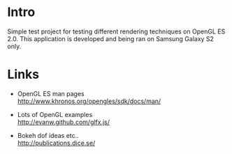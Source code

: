 Intro
=====

Simple test project for testing different rendering techniques on OpenGL ES 2.0.
This application is developed and being ran on Samsung Galaxy S2 only.

Links
=====

- OpenGL ES man pages<br>
http://www.khronos.org/opengles/sdk/docs/man/

- Lots of OpenGL examples<br>
http://evanw.github.com/glfx.js/

- Bokeh dof ideas etc..<br>
http://publications.dice.se/
